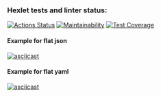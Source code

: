 ### Hexlet tests and linter status:
[![Actions Status](https://github.com/pavel912/java-project-71/workflows/hexlet-check/badge.svg)](https://github.com/pavel912/java-project-71/actions)
[![Maintainability](https://api.codeclimate.com/v1/badges/2ddd3123474bf6c7ec0e/maintainability)](https://codeclimate.com/github/pavel912/java-project-71/maintainability)
[![Test Coverage](https://api.codeclimate.com/v1/badges/2ddd3123474bf6c7ec0e/test_coverage)](https://codeclimate.com/github/pavel912/java-project-71/test_coverage)

#### Example for flat json
[![asciicast](https://asciinema.org/a/EkxJXoS8rTbRnAVE6VE3cdI7O.svg)](https://asciinema.org/a/EkxJXoS8rTbRnAVE6VE3cdI7O)

#### Example for flat yaml
[![asciicast](https://asciinema.org/a/3nR8raZgUCJizp38GsLTuzu8A.svg)](https://asciinema.org/a/3nR8raZgUCJizp38GsLTuzu8A)
